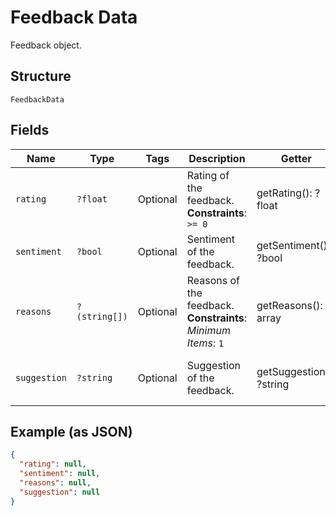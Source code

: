 
# Feedback Data

Feedback object.

## Structure

`FeedbackData`

## Fields

| Name | Type | Tags | Description | Getter | Setter |
|  --- | --- | --- | --- | --- | --- |
| `rating` | `?float` | Optional | Rating of the feedback.<br>**Constraints**: `>= 0` | getRating(): ?float | setRating(?float rating): void |
| `sentiment` | `?bool` | Optional | Sentiment of the feedback. | getSentiment(): ?bool | setSentiment(?bool sentiment): void |
| `reasons` | `?(string[])` | Optional | Reasons of the feedback.<br>**Constraints**: *Minimum Items*: `1` | getReasons(): ?array | setReasons(?array reasons): void |
| `suggestion` | `?string` | Optional | Suggestion of the feedback. | getSuggestion(): ?string | setSuggestion(?string suggestion): void |

## Example (as JSON)

```json
{
  "rating": null,
  "sentiment": null,
  "reasons": null,
  "suggestion": null
}
```

